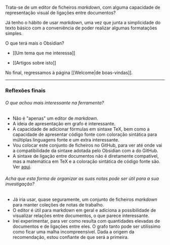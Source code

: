 Trata-se de um editor de ficheiros *markdown*, com alguma capacidade de representação visual de ligações entre documentos?

Já tenho o hábito de usar *markdown*, uma vez que junta a simplicidade do texto básico com a conveniência de poder realizar algumas formatações simples.

O que terá mais o Obsidian?

* [[Um tema que me interessa]]

* [[Artigos sobre isto]]

No final, regressamos à página [[Welcome|de boas-vindas]].

---

### Reflexões finais

###### O que achou mais interessante na ferramenta?

* Não é "apenas" um editor de *markdown*.
* A ideia de apresentação em grafo é interessante.
* A capacidade de adicionar fórmulas em sintaxe TeX, bem como a capacidade de apresentar código fonte com coloração sintática para múltiplas linguagens fonte e um extra interessante.
* Vou colocar este conjunto de ficheiros no GitHub, para ver até onde vai a compatibilidade da sintaxe adotada pelo Obsidian com a do GitHub.
* A sintaxe de ligação entre documentos não é diretamente compatível, mas a matemática em TeX e a coloração sintática de código fonte são. Ver [aqui](https://github.com/jtrindade/dctw-si-obsidian/tree/master/Notas%20de%20Investiga%C3%A7%C3%A3o).

###### Acha que esta forma de organizar as suas notas pode ser útil para a sua investigação?

* Já iria usar, quase seguramente, um conjunto de ficheiros *markdown* para manter coleções de notas de trabalho.
* O editor é útil para markdown em geral e adiciona a possibilidade de visualizar relações entre documentos, o que parece interessante.
* Irei experimentar, para ver como resulta com quantidades elevadas de documentos e de ligações entre eles. O grafo tanto pode ser utilíssimo como ficar uma malha incompreensível. Dada a origem da recomendação, estou confiante de que será a primeira.





